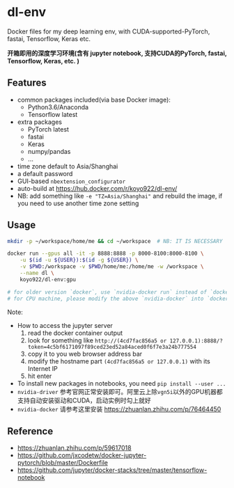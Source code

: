 # dl-env

Docker files for my deep learning env, with CUDA-supported-PyTorch, fastai, Tensorflow, Keras etc.

**开箱即用的深度学习环境(含有 jupyter notebook, 支持CUDA的PyTorch, fastai, Tensorflow, Keras, etc. )**

## Features

- common packages included(via base Docker image):
	- Python3.6/Anaconda
	- Tensorflow latest
- extra packages
	- PyTorch latest
	- fastai
	- Keras
	- numpy/pandas
	- ...
- time zone default to Asia/Shanghai
- a default password
- GUI-based `nbextension_configurator`
- auto-build at https://hub.docker.com/r/koyo922/dl-env/
- NB: add something like `-e "TZ=Asia/Shanghai"` and rebuild the image, if you need to use another time zone setting

## Usage

```bash
mkdir -p ~/workspace/home/me && cd ~/workspace  # NB: IT IS NECESSARY

docker run --gpus all -it -p 8888:8888 -p 8000-8100:8000-8100 \
	-u $(id -u ${USER}):$(id -g ${USER}) \
	-v $PWD:/workspace -v $PWD/home/me:/home/me -w /workspace \
	--name dl \
	koyo922/dl-env:gpu

# for older version `docker`, use `nvidia-docker run` instead of `docker run --gpus all`
# for CPU machine, please modify the above `nvidia-docker` into `docker`, and `koyo922/dl-env:gpu` into `koyo922/dl-env:cpu`
```

Note:
- How to access the jupyter server
	1. read the docker container output
	2. look for something like `http://(4cd7fac856a5 or 127.0.0.1):8888/?token=4c5bf6171097f89ced23ed52a84aced0f6f7e3a24b777554`
	3. copy it to you web browser address bar
	4. modify the hostname part `(4cd7fac856a5 or 127.0.0.1)` with its Internet IP
	5. hit enter
- To install new packages in notebooks, you need `pip install --user ...`
- `nvidia-driver` 参考官网正常安装即可。阿里云上除`vgn5i`以外的GPU机器都支持自动安装驱动和CUDA，启动实例时勾上就好
- `nvidia-docker` 请参考这里安装 https://zhuanlan.zhihu.com/p/76464450

## Reference

- https://zhuanlan.zhihu.com/p/59617018
- https://github.com/jxcodetw/docker-jupyter-pytorch/blob/master/Dockerfile
- https://github.com/jupyter/docker-stacks/tree/master/tensorflow-notebook
